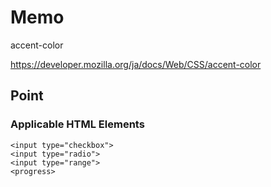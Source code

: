 # Memo

accent-color

https://developer.mozilla.org/ja/docs/Web/CSS/accent-color

## Point

### Applicable HTML Elements

`<input type="checkbox">`<br>
`<input type="radio">`<br>
`<input type="range">`<br>
`<progress>`